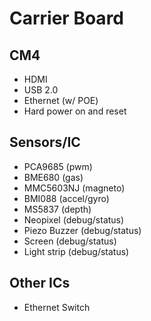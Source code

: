 # Carrier Board

## CM4

- HDMI
- USB 2.0
- Ethernet (w/ POE)
- Hard power on and reset

## Sensors/IC

- PCA9685 (pwm)
- BME680 (gas)
- MMC5603NJ (magneto)
- BMI088 (accel/gyro)
- MS5837 (depth)
- Neopixel (debug/status)
- Piezo Buzzer (debug/status)
- Screen (debug/status)
- Light strip (debug/status)

## Other ICs

- Ethernet Switch

